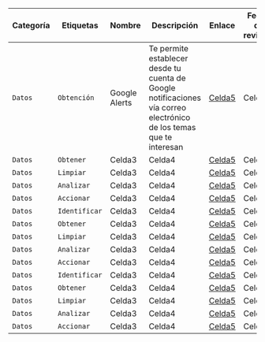 Categoría | Etiquetas | Nombre | Descripción | Enlace | Fecha de revisión  | Revisor/a
------------ | ------------- | ------------- | ------------- | ------------- | ------------- | -------------
`Datos` | `Obtención` | Google Alerts | Te permite establecer desde tu cuenta de Google notificaciones vía correo electrónico de los temas que te interesan  | [Celda5](celda5.com) | Celda6 | Celda7
`Datos` | `Obtener` | Celda3 | Celda4 | [Celda5](celda5.com) | Celda6 | Celda7
`Datos` | `Limpiar` | Celda3 | Celda4 | [Celda5](celda5.com) | Celda6 | Celda7
`Datos` | `Analizar` | Celda3 | Celda4 | [Celda5](celda5.com) | Celda6 | Celda7
`Datos` | `Accionar` | Celda3 | Celda4 | [Celda5](celda5.com) | Celda6 | Celda7
`Datos` | `Identificar` | Celda3 | Celda4 | [Celda5](celda5.com) | Celda6 | Celda7
`Datos` | `Obtener` | Celda3 | Celda4 | [Celda5](celda5.com) | Celda6 | Celda7
`Datos` | `Limpiar` | Celda3 | Celda4 | [Celda5](celda5.com) | Celda6 | Celda7
`Datos` | `Analizar` | Celda3 | Celda4 | [Celda5](celda5.com) | Celda6 | Celda7
`Datos` | `Accionar` | Celda3 | Celda4 | [Celda5](celda5.com) | Celda6 | Celda7
`Datos` | `Identificar` | Celda3 | Celda4 | [Celda5](celda5.com) | Celda6 | Celda7
`Datos` | `Obtener` | Celda3 | Celda4 | [Celda5](celda5.com) | Celda6 | Celda7
`Datos` | `Limpiar` | Celda3 | Celda4 | [Celda5](celda5.com) | Celda6 | Celda7
`Datos` | `Analizar` | Celda3 | Celda4 | [Celda5](celda5.com) | Celda6 | Celda7
`Datos` | `Accionar` | Celda3 | Celda4 | [Celda5](celda5.com) | Celda6 | Celda7

